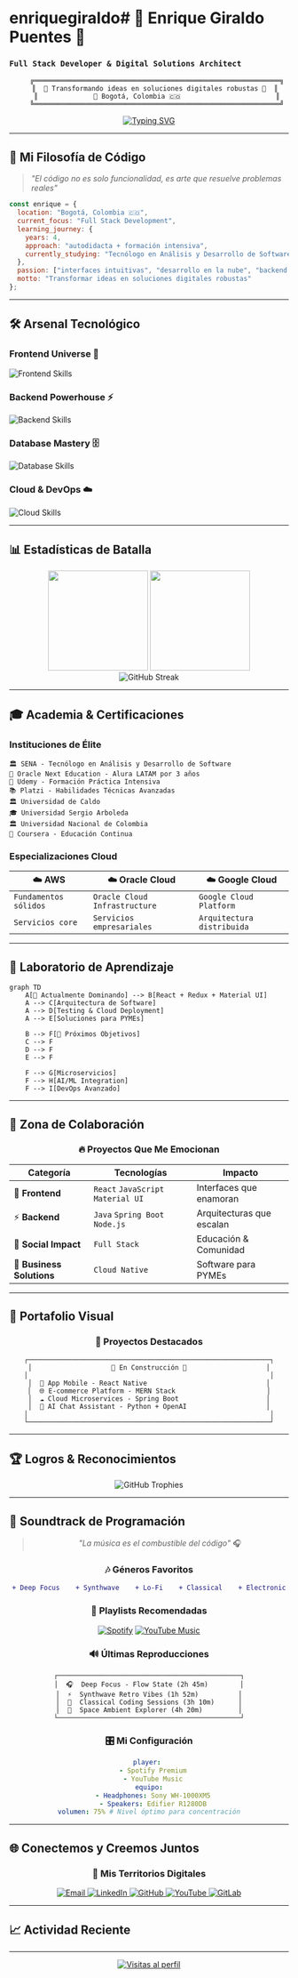 # enriquegiraldo# 🚀 Enrique Giraldo Puentes 👋
### `Full Stack Developer & Digital Solutions Architect`

<div align="center">
  
```ascii
    ╔══════════════════════════════════════════════════════════════╗
    ║  🌟 Transformando ideas en soluciones digitales robustas 🌟  ║ 
    ║              📍 Bogotá, Colombia 🇨🇴                        ║
    ╚══════════════════════════════════════════════════════════════╝
```

[![Typing SVG](https://readme-typing-svg.herokuapp.com?font=Fira+Code&size=22&duration=3000&pause=1000&color=00D9FF&center=true&vCenter=true&width=600&lines=Desarrollador+Full+Stack;Apasionado+por+la+tecnolog%C3%ADa;4%2B+a%C3%B1os+de+experiencia;Siempre+aprendiendo+algo+nuevo+%F0%9F%A7%A0)](https://git.io/typing-svg)

</div>

---

## 🎯 **Mi Filosofía de Código**

> *"El código no es solo funcionalidad, es arte que resuelve problemas reales"*

```javascript
const enrique = {
  location: "Bogotá, Colombia 🇨🇴",
  current_focus: "Full Stack Development",
  learning_journey: {
    years: 4,
    approach: "autodidacta + formación intensiva",
    currently_studying: "Tecnólogo en Análisis y Desarrollo de Software - SENA"
  },
  passion: ["interfaces intuitivas", "desarrollo en la nube", "backend eficiente"],
  motto: "Transformar ideas en soluciones digitales robustas"
};
```

---

## 🛠️ **Arsenal Tecnológico**

### **Frontend Universe** 🎨
<p align="left">
<img src="https://skillicons.dev/icons?i=html,css,js,react,materialui,figma" alt="Frontend Skills" />
</p>

### **Backend Powerhouse** ⚡
<p align="left">
<img src="https://skillicons.dev/icons?i=java,python,nodejs,dotnet,spring" alt="Backend Skills" />
</p>

### **Database Mastery** 🗄️
<p align="left">
<img src="https://skillicons.dev/icons?i=mysql,mongodb,postgresql" alt="Database Skills" />
</p>

### **Cloud & DevOps** ☁️
<p align="left">
<img src="https://skillicons.dev/icons?i=aws,gcp,docker,kubernetes,git" alt="Cloud Skills" />
</p>

---

## 📊 **Estadísticas de Batalla**

<div align="center">
  <img height="180em" src="https://github-readme-stats.vercel.app/api?username=enriquegiraldo&show_icons=true&theme=tokyonight&include_all_commits=true&count_private=true"/>
  <img height="180em" src="https://github-readme-stats.vercel.app/api/top-langs/?username=enriquegiraldo&layout=compact&langs_count=8&theme=tokyonight"/>
</div>

<div align="center">
  <img src="https://github-readme-streak-stats.herokuapp.com/?user=enriquegiraldo&theme=tokyonight" alt="GitHub Streak"/>
</div>

---

## 🎓 **Academia & Certificaciones**

### **Instituciones de Élite**
```
🏛️ SENA - Tecnólogo en Análisis y Desarrollo de Software
🎯 Oracle Next Education - Alura LATAM por 3 años 
🚀 Udemy - Formación Práctica Intensiva
📚 Platzi - Habilidades Técnicas Avanzadas
🏛️ Universidad de Caldo
🎓 Universidad Sergio Arboleda 
🏛️ Universidad Nacional de Colombia
📖 Coursera - Educación Continua
```

### **Especializaciones Cloud**
<div align="center">

| ☁️ **AWS** | ☁️ **Oracle Cloud** | ☁️ **Google Cloud** |
|------------|-------------------|-------------------|
| `Fundamentos sólidos` | `Oracle Cloud Infrastructure` | `Google Cloud Platform` |
| `Servicios core` | `Servicios empresariales` | `Arquitectura distribuida` |

</div>

---

## 🧠 **Laboratorio de Aprendizaje**

```mermaid
graph TD
    A[🎯 Actualmente Dominando] --> B[React + Redux + Material UI]
    A --> C[Arquitectura de Software]
    A --> D[Testing & Cloud Deployment]
    A --> E[Soluciones para PYMEs]
    
    B --> F[🚀 Próximos Objetivos]
    C --> F
    D --> F
    E --> F
    
    F --> G[Microservicios]
    F --> H[AI/ML Integration]
    F --> I[DevOps Avanzado]
```

---

## 🤝 **Zona de Colaboración**

<div align="center">

### **🔥 Proyectos Que Me Emocionan**

| **Categoría** | **Tecnologías** | **Impacto** |
|---------------|----------------|-------------|
| 🎨 **Frontend** | `React` `JavaScript` `Material UI` | Interfaces que enamoran |
| ⚡ **Backend** | `Java` `Spring Boot` `Node.js` | Arquitecturas que escalan |
| 🌱 **Social Impact** | `Full Stack` | Educación & Comunidad |
| 🏢 **Business Solutions** | `Cloud Native` | Software para PYMEs |

</div>

---

## 🎨 **Portafolio Visual**

<div align="center">
  
### **🌟 Proyectos Destacados**

```
┌─────────────────────────────────────────────────────────────┐
│                    🚧 En Construcción 🚧                    │
│                                                             │
│  📱 App Mobile - React Native                              │
│  🌐 E-commerce Platform - MERN Stack                       │
│  ☁️ Cloud Microservices - Spring Boot                      │
│  🤖 AI Chat Assistant - Python + OpenAI                    │
│                                                             │
└─────────────────────────────────────────────────────────────┘
```

</div>

---

## 🏆 **Logros & Reconocimientos**

<div align="center">

![GitHub Trophies](https://github-profile-trophy.vercel.app/?username=enriquegiraldo&theme=tokyonight&no-frame=true&column=7)

</div>

---

## 🎵 **Soundtrack de Programación**

<div align="center">

> *"La música es el combustible del código"* 🎧

### 🎶 Géneros Favoritos
```diff
+ Deep Focus    + Synthwave    + Lo-Fi    + Classical    + Electronic
```

### 🚀 Playlists Recomendadas
[![Spotify](https://img.shields.io/badge/Spotify-1ED760?style=for-the-badge&logo=spotify&logoColor=white)](https://open.spotify.com/playlist/37i9dQZF1DWWQRwui0ExPn?si=ada1f7e6a5b74c4c)
[![YouTube Music](https://img.shields.io/badge/YouTube_Music-FF0000?style=for-the-badge&logo=youtube-music&logoColor=white)](https://music.youtube.com)

### 🔊 Últimas Reproducciones
```ascii
┌──────────────────────────────────────────────┐
│  🎧  Deep Focus - Flow State (2h 45m)        │
│  ⚡  Synthwave Retro Vibes (1h 52m)          │
│  🎻  Classical Coding Sessions (3h 10m)      │
│  🌌  Space Ambient Explorer (4h 20m)         │
└──────────────────────────────────────────────┘
```

### 🎛️ Mi Configuración
```yaml
player: 
  - Spotify Premium
  - YouTube Music
equipo:
  - Headphones: Sony WH-1000XM5
  - Speakers: Edifier R1280DB
volumen: 75% # Nivel óptimo para concentración
```

</div>

---

## 🌐 **Conectemos y Creemos Juntos**

<div align="center">

### **🔗 Mis Territorios Digitales**

<p align="center">
<a href="mailto:enriquegiraldo@hotmail.es">
  <img src="https://img.shields.io/badge/Email-D14836?style=for-the-badge&logo=gmail&logoColor=white" alt="Email"/>
</a>
<a href="https://www.linkedin.com/in/enrique-giraldo-puentes-cc80123548/">
  <img src="https://img.shields.io/badge/LinkedIn-0077B5?style=for-the-badge&logo=linkedin&logoColor=white" alt="LinkedIn"/>
</a>
<a href="https://www.github.com/enriquegiraldo">
  <img src="https://img.shields.io/badge/GitHub-100000?style=for-the-badge&logo=github&logoColor=white" alt="GitHub"/>
</a>
<a href="https://www.youtube.com/@Enrique_Giraldo_Puentes">
  <img src="https://img.shields.io/badge/YouTube-FF0000?style=for-the-badge&logo=youtube&logoColor=white" alt="YouTube"/>
</a>
<a href="https://www.gitlab.com/enriquegiraldo">
  <img src="https://img.shields.io/badge/GitLab-330F63?style=for-the-badge&logo=gitlab&logoColor=white" alt="GitLab"/>
</a>
</p>

</div>

---

## 📈 **Actividad Reciente**

<div align="center">
  
<!--START_SECTION:activity-->
<!--END_SECTION:activity-->

</div>

---

<div align="center">

[![Visitas al perfil](https://komarev.com/ghpvc/?username=enriquegiraldo&color=00D9FF&style=flat)](https://github.com/enriquegiraldo)

</div>
